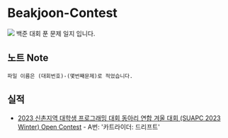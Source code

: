 # Beakjoon-Contest
<img src="https://img.shields.io/badge/Python-3776AB?style=flat&logo=Python&logoColor=white"/>
백준 대회 푼 문제 일지 입니다.

## 노트 Note
    파일 이름은 (대회번호)-(몇번째문제)로 적었습니다.

## 실적
- <a href='https://www.acmicpc.net/contest/view/951'>2023 신촌지역 대학생 프로그래밍 대회 동아리 연합 겨울 대회 (SUAPC 2023 Winter) Open Contest</a> - A번: '카트라이더: 드리프트' 
